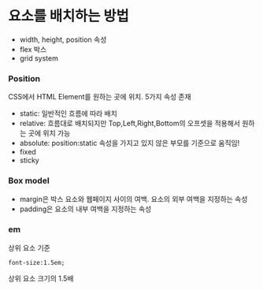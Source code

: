 # 요소를 배치하는 방법
- width, height, position 속성
- flex 박스
- grid system
### Position
CSS에서 HTML Element를 원하는 곳에 위치. 5가지 속성 존재
- static: 일반적인 흐름에 따라 배치
- relative: 흐름대로 배치되지만 Top,Left,Right,Bottom의 오프셋을 적용해서 원하는 곳에 위치 가능
- absolute: position:static 속성을 가지고 있지 않은 부모를 기준으로 움직임!
- fixed 
- sticky
### Box model
- margin은 박스 요소와 웹페이지 사이의 여백. 요소의 외부 여백을 지정하는 속성
- padding은 요소의 내부 여백을 지정하는 속성

### em
상위 요소 기준
```
font-size:1.5em;
```
상위 요소 크기의 1.5배